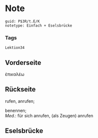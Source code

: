 # Note
```
guid: P$3R/t.E/K
notetype: Einfach + Eselsbrücke
```

### Tags
```
Lektion34
```

## Vorderseite
ἐπικαλέω

## Rückseite
rufen, anrufen;<div>benennen;</div><div><i>Med.</i>: für sich anrufen, (als Zeugen) anrufen</div>

## Eselsbrücke

